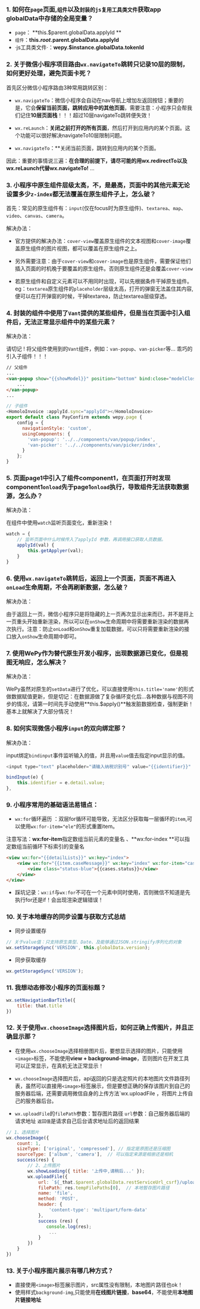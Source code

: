 ### 1. 如何在`page`页面,`组件`以及`封装的js复用工具类文件`获取app globalData中存储的全局变量？

- `page`： **this.$parent.globalData.applyId **
- `组件`：**this.$root.$parent.globalData.applyId**
- ·js工具类文件·：**wepy.$instance.globalData.tokenId**

### 2. 关于微信小程序项目路由`wx.navigateTo`跳转只记录10层的限制，如何更好处理，避免页面卡死？

首先区分微信小程序路由3种常用跳转区别：

- `wx.navigateTo`：微信小程序会自动在nav导航上增加左返回按钮；重要的是，它会**保留当前页面，跳转应用中的其他页面**，需要注意：小程序只会帮我们记住**10层页面栈**！！！超过10层navigateTo跳转便失效！

- `wx.reLaunch`：**关闭之前打开的所有页面**，然后打开到应用内的某个页面。这个功能可以很好解决navigateTo10层限制问题。

- `wx.navigateTo`：**关闭当前页面，跳转到应用内的某个页面。

 因此：重要的事情说三遍：**在合理的前提下，请尽可能的用wx.redirectTo以及wx.reLaunch代替wx.navigateTo!** ...

### 3. 小程序中原生组件层级太高，不，是**最高**，页面中的其他元素无论设置多少`z-index`都无法覆盖在原生组件子上，怎么破？

首先：常见的原生组件有：`input`(仅在focus时为原生组件)、`textarea`、`map`、`video`、`canvas`、`camera`。

解决办法：

- 官方提供的解决办法：`cover-view`覆盖原生组件的文本视图和`cover-image`覆盖原生组件的图片视图，都可以覆盖在原生组件之上。

- 另外需要注意：由于`cover-view`和`cover-image`也是原生组件，需要保证他们插入页面的时机晚于要覆盖的原生组件。否则原生组件还是会覆盖`cover-view`

- 若原生组件和自定义元素可以不用同时出现，可以先根据条件干掉原生组件。eg：`textarea`原生组件的`placeholder`层级太高，打开的弹窗无法盖住其内容,便可以在打开弹窗的时候，干掉textarea，防止textarea层级穿透。

### 4. 封装的组件中使用了`Vant`提供的某些组件，但是当在页面中引入组件后，无法正常显示组件中的某些元素？

解决办法：

请切记 ! 将父组件使用到的`Vant`组件，例如：`van-popup`、`van-picker`等... 乖巧的引入子组件！！！

```html
// 父组件
...
<van-popup show="{{showModel}}" position="bottom" bind:close="modelClose">
    ...
</van-popup>
...
```

```javascript
// 子组件
<HomoloInvoice :applyId.sync="applyId"></HomoloInvoice>
export default class PayConfirm extends wepy.page {
    config = {
      navigationStyle: 'custom',
      usingComponents: {
        'van-popup': '../../components/van/popup/index',
        'van-picker': '../../components/van/picker/index',
      }
    };
}
```

### 5. 页面page1中引入了组件component1，在页面打开时发现component1`onload`先于page1`onload`执行，导致组件无法获取数据源，怎么办？

解决办法：

在组件中使用`watch`监听页面变化，重新渲染！

```javascript
watch = {
    // 监听页面中什么时候传入了applyId 参数，再调用接口获取人员数据。
    applyId(val) {
        this.getApplyer(val);
    }
}
```

### 6. 使用`wx.navigateTo`跳转后，返回上一个页面，页面不再进入`onLoad`生命周期，不会再刷新数据，怎么破？

解决办法：

由于返回上一页，微信小程序只是将隐藏的上一页再次显示出来而已，并不是将上一页重头开始重新渲染，所以可以在`onShow`生命周期中将需要重新渲染的数据再次执行。注意：防止`onLoad`和`onShow`重复加载数据，可以只将需要重新渲染的接口放入`onShow`生命周期中即可。

### 7. 使用WePy作为替代原生开发小程序，出现数据源已变化，但是视图无响应，怎么解决？

解决办法：

WePy虽然对原生的`setData`进行了优化，可以直接使用`this.title='name'`的形式做数据赋值更新，但是切记：在数据源做了复杂循环变化后...各种数据与视图不同步的情况，请第一时间先手动使用**this.$apply()**触发脏数据检查，强制更新！基本上就解决了大部分情况！

### 8. 如何实现微信小程序`input`的双向绑定那？

解决办法：

input绑定`bindinput`事件监听输入的值，并且用`value`值去指定input显示的值。

```javascript
<input type="text" placeholder="请输入纳税识别号" value="{{identifier}}" bindinput="bindInput" />

bindInput(e) {
    this.identifier = e.detail.value;
},
```

### 9. 小程序常用的基础语法易错点：

- `wx:for`循环遍历 ：双层for循环可能导致，无法区分获取每一层循环的`item`,可以使用`wx:for-item="ele"`的形式重置item。

注意写法：**wx:for-item**指定数组当前元素的变量名 、**wx:for-index **可以指定数组当前循环下标索引的变量名

```html
<view wx:for="{{detailLists}}" wx:key="index">
    <view wx:for="{{item.caseMessage}}" wx:key="index" wx:for-item="cases" class="case-list-box">
        <view class="status-blue">{{cases.status}}</view>
    </view>
</view>
```

- 踩坑记录：`wx:if`与`wx:for`不可在一个元素中同时使用，否则微信不知道是先执行for还是if！会出现渲染逻辑错误！

### 10. 关于本地缓存的同步设置与获取方式总结

- 同步设置缓存

```javascript
// 关于value值：只支持原生类型、Date、及能够通过JSON.stringify序列化的对象  
wx.setStorageSync('VERSION', this.globalData.version);
```

- 同步获取缓存

```javascript
wx.getStorageSync('VERSION');
```

### 11. 我想动态修改小程序的页面标题？

```javascript
wx.setNavigationBarTitle({
    title: that.title
})
```

### 12. 关于使用`wx.chooseImage`选择图片后，如何正确上传图片，并且正确显示那？

- 在使用`wx.chooseImage`选择相册图片后，要想显示选择的图片，只能使用`<image>`标签，不能使用**view + background-image**，否则图片在开发工具可以正常显示，在真机无法正常显示！

- `wx.chooseImage`选择图片后，api返回的只是选定照片的本地图片文件路径列表，虽然可以直接用`<image>`标签展示，但是要想正确的保存该图片到自己的服务器后端，还需要调用微信自身的上传方法`wx.uploadFile ，将图片上传自己的服务器后台。
- `wx.uploadFile`的`filePath`参数：暂存图片路径  `url`参数：自己服务器后端的请求地址  `返回值`是请求自己后台请求地址后的返回结果

```javascript
// 1、选择图片
wx.chooseImage({
    count: 1,
    sizeType: ['original', 'compressed'], // 指定是原图还是压缩图
    sourceType: ['album', 'camera'],  // 可以指定来源是相册还是相机
    success(res) {
        // 2、上传图片
        wx.showLoading({ title: '上传中,请稍后...' });
        wx.uploadFile({
            url: `${_that.$parent.globalData.restServiceUrl_csrf}/upload`, // 自己后台的请求地址
            filePath: res.tempFilePaths[0],  // 本地暂存图片路径
            name: 'file',
            method: 'POST',
            header: {
                'content-type': 'multipart/form-data'
            },
            success (res) {
               console.log(res);
                ...
            }
        })
    }
})
```

### 13. 关于小程序图片展示有哪几种方式？

- 直接使用`<image>`标签展示图片，src属性没有限制，本地图片路径也ok！
- 使用样式`background-img`,只能使用**在线图片链接**，**base64**，不能使用**本地图片链接地址**

